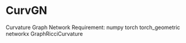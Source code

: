 # CurvGN
Curvature Graph Network
Requirement:
  numpy
  torch
  torch_geometric
  networkx
  GraphRicciCurvature
